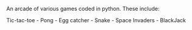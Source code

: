 An arcade of various games coded in python. These include:

Tic-tac-toe - 
Pong - 
Egg catcher -
Snake -
Space Invaders -
BlackJack
